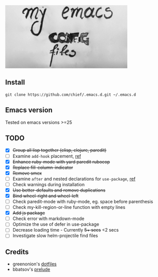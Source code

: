 <img src="https://github.com/chief/.emacs.d/blob/master/logo/test.jpg" height=200/>

## Install

``` shell
git clone https://github.com/chief/.emacs.d.git ~/.emacs.d
```

## Emacs version

Tested on emacs versions >=25

## TODO

- [x] ~~Group all lisp together (elisp, clojure, paredit)~~
- [ ] Examine `add-hook` placement,
  [ref](https://github.com/jwiegley/use-package/issues/228)
- [x] ~~Enhance ruby-mode with yard paredit rubocop~~
- [x] ~~Replace fill-column-indicator~~
- [x] ~~Remove smex~~
- [ ] Examine `after` and nested declarations for `use-package`,
[ref](https://github.com/jwiegley/use-package/issues/453)
- [ ] Check warnings during installation
- [x] ~~Use  better-defaults  and remove duplications~~
- [x] ~~Bind wheel-right and wheel-left~~
- [ ] Check paredit-mode with ruby-mode, eg. space before parenthesis
- [ ] Check my-kill-region-or-line function with empty lines
- [x] ~~Add js package~~
- [ ] Check error with markdown-mode
- [ ] Optimize the use of defer in use-package
- [ ] Decrease loading time - Currently ~~5+ secs~~ <2 secs
- [ ] Investigate slow helm-projectile find files

## Credits

* greenonion's [dotfiles](https://github.com/greenonion/dotfiles)
* bbatsov's [prelude](https://github.com/bbatsov/prelude)
